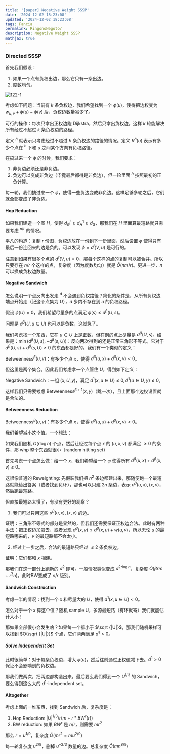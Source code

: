 ```yaml
---
title: '[paper] Negative Weight SSSP'
date: '2024-12-02 18:23:08'
updated: '2024-12-02 18:23:08'
tags: Fancia
permalink: RingonoNegoto/
description: Negative Weight SSSP
mathjax: true
---
```


### Directed SSSP

首先我们假设：

1. 如果一个点有负权出边，那么它只有一条出边。
2. 度数均匀。

![122-1](\pic\122-1.png)



考虑如下问题：当前有 $k$ 条负权边，我们希望找到一个 $\phi(u)$，使得把边权变为 $w_{u,v}+\phi(u)-\phi(v)$ 后，负权边数量减少了。



可行的操作：每次只拿出正权边跑 Dijkstra，然后只拿出负权边。这样 $k$ 轮能解决所有经过不超过 $k$ 条负权边的路径。



定义 $^h$ 就表示只考虑经过不超过 $h$ 条负权边的路径的情况。定义 $R^h(u)$ 表示有多少个点在 $^h$ 下和 $u$ 之间某个方向有负权路径。

在搞过来一个 $\phi$ 的时候，我们要求：

1. 非负边必须还是非负边。
2. 负边可以变成非负边（毕竟最后都得是非负边），但一轮里面 $^h$ 按照最初的正负计算。



每一轮，我们搞过来一个 $\phi$，使得一些负边变成非负边。这样足够多轮之后，它们就全部变成了非负边。



#### Hop Reduction

如果我们建造一个图 $H$，使得 $d_G^r\geq d_H^1\geq d_G$，那我们在 $H$ 里面算最短路就只需要考虑 $^{n/r}$ 的情况。

平凡的构造：复制 $r$ 份图，负权边放在一份到下一份里面，然后设置 $\phi$ 使得只有最后一份连回来的边是负的。可以发现 $\phi=d^i(V,u)$ 是可行的。



注意到如果有很多个点的 $d^{r}(V,u)=0$，那每个这样的点的复制可以被合并。所以只要存在 $n/r$ 个这样的点，复杂度（因为度数均匀）就是 $\tilde O(nm/r)$。更进一步，$n$ 可以换成负权边数量。



#### Negative Sandwich

怎么说明一个点反向出发走 $^d$ 不会遇到负权路径？简化的条件是，从所有负权边端点开始走（记这个点集为 $U$），$d$ 步内不存在到 $u$ 的负权路径。



假设 $\phi(U)=0$，我们希望尽量多的点满足 $\phi(s)\leq d^\beta(U,s)$。

问题是 $d^\beta(U,u\in U)$ 也可以是负数，这就急了。

我们考虑找一个东西，它在 $u\in U$ 上是正数，但在别的点上尽量是 $d^\beta(U,s)$。结果是：$\min(d^\beta(U,s),-d^\beta(s,U))$：反向两次得到的还是正常三角形不等式。它对于 $d^\beta(U,s)+d^\beta(s,U)\geq 0$ 的东西都是好的。我们有一个类似的定义：



Betweenness$^\beta(u,v)$：有多少个点 $x$，使得 $d^\beta(u,x)+d^{\beta}(x,v)<0$。



但这里是两个集合。因此我们考虑拿一个点管住 $U$，得到如下定义：



Negative Sandwich：一组 $(x,U,y)$，满足 $d^1(x,u\in U)\leq 0,d^1(u\in U,y)\leq 0$。



这样我们只需要考虑 Betweenness$^{\beta+1}(x,y)$（跳一次），且上面那个边权设置就是合法的。



#### Betweenness Reduction



Betweenness$^\beta(u,v)$：有多少个点 $x$，使得 $d^\beta(u,x)+d^{\beta}(x,v)<0$。



我们希望减小这个值。一个想法：

如果我们随机 $O(r\log n)$ 个点，然后让经过每个点 $x$ 的 $(u,x,v)$ 都满足 $\geq0$ 的条件，那 whp 整个东西就很小（random hitting set）



首先考虑一个点怎么做：给一个 $x$，我们希望给一个 $\varphi$ 使得所有 $d^\beta(u,x)+d^\beta(x,v)\geq 0$。

这很像普通的 Reweighting: 先假装我们把 $n^2$ 条边都建出来，那随便跑一个最短路就能给出答案（或者找到负环），那也可以只建 $2n$ 条边，表示 $d^\beta(u,x),(x,v)$，然后跑最短路。



但直接最短路太慢了，有没有更好的观察？

1. 我们可以只用这些 $d^\beta(u,x),(x,v)$ 的边。

证明：三角形不等式的部分是显然的，但我们还需要保证正权边合法。此时有两种手法：把正权边加进去，或者发现 $d^\beta(x,v)\leq d^\beta(x,u)+w(u,v)$，所以无论 $u$ 的最短路哪来的，$v$ 的最短路都不会太小。

2. 经过上一步之后，合法的最短路只经过 $\leq 2$ 条负权边。

证明：它们都和 $x$ 相连。



那我们在这一部分上跑新的 $d^2$ 即可。一般情况类似变成 $d^{2r\log n}$，复杂度 $\tilde O(\beta rm+r^2n)$。此时BW变成了 $n/r$ 级别。



#### Sandwich Construction

考虑一半的情况：找到一个 $x$ 和尽量大的 $U$，使得 $d^1(x,u\in U)<0$。

怎么对于一个 $x$ 算这个值？随机 sample U，多源最短路（有环就寄）我们就能估计大小！

那如果全部很小会发生啥？如果每一个都小于 $\sqrt {|U|}$，那我们随机采样可以找到 $O(\sqrt {|U|})$ 个点，它们两两满足 $d^1>0$。



##### Solve Independent Set

此时很简单：对于每条负权边，增大 $\phi(u)$，然后往前通过正权值减下去。$d^1>0$ 保证不会影响别的负权边。



那我们做两次，把两边都构造出来。最后要么我们得到一个 $U^{1/3}$ 的 Sandwich，要么得到这么大的 $d^1$-independent set。

#### Altogether

考虑上面的一堆东西，找到 Sandwich 后，复杂度是：

1. Hop Reduction: $|U|^{1/3}/r(m+r*BW^r(r))$
2. BW reduction: 如果 $BW^r$ 是 $n/r$，则需要 $mr^2$

那么 $r=u^{1/9}$，复杂度 $\tilde O( mr^2=mu^{2/9})$



每一轮复杂度 $u^{2/9}$，删掉 $u^{-2/3}$ 数量的边。总复杂度 $\tilde O(mn^{8/9})$